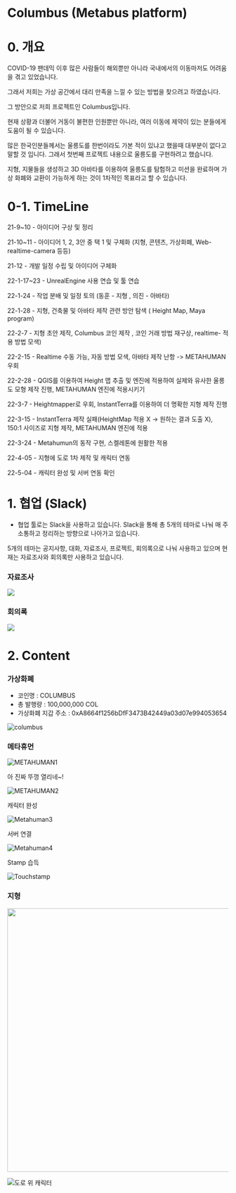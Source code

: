 # Columbus (Metabus platform)

# 0. 개요

COVID-19 팬데믹 이후 많은 사람들이 해외뿐만 아니라 국내에서의 이동마저도 어려움을 겪고 있었습니다.

그래서 저희는 가상 공간에서 대리 만족을 느낄 수 있는 방법을 찾으려고 하였습니다.

그 방안으로 저희 프로젝트인 Columbus입니다.

현재 상황과 더불어 거동이 불편한 인원뿐만 아니라, 여러 이동에 제약이 있는 분들에게 도움이 될 수 있습니다.

많은 한국인분들께서는 울릉도를 한번이라도 가본 적이 있냐고 했을때 대부분이 없다고 말할 것 입니다. 그래서 첫번째 프로젝트 내용으로 울릉도를 구현하려고 했습니다. 

지형, 지물들을 생성하고 3D 아바타를 이용하여 울릉도를 탐험하고 미션을 완료하며 가상 화폐와 교환이 가능하게 하는 것이 1차적인 목표라고 할 수 있습니다.

# 0-1. TimeLine

21-9~10 - 아이디어 구상 및 정리

21-10~11 - 아이디어 1, 2, 3안 중 택 1 및 구체화 (지형, 콘텐츠, 가상화폐, Web-realtime-camera 등등)

21-12 - 개발 일정 수립 및 아이디어 구체화

22-1-17~23 - UnrealEngine 사용 연습 및 툴 연습

22-1-24 - 작업 분배 및 일정 토의 (동훈 - 지형 , 의진 - 아바타)

22-1-28 - 지형, 건축물 및 아바타 제작 관련 방안 탐색 ( Height Map, Maya program) 

22-2-7 - 지형 초안 제작, Columbus 코인 제작 , 코인 거래 방법 재구상, realtime- 적용 방법 모색)

22-2-15 - Realtime 수동 가능, 자동 방법 모색, 아바타 제작 난항 -> METAHUMAN 우회

22-2-28 - QGIS를 이용하여 Height 맵 추출 및 엔진에 적용하여 실제와 유사한 울릉도 모형 제작 진행, METAHUMAN 엔진에 적용시키기

22-3-7 - Heightmapper로 우회, InstantTerra를 이용하여 더 명확한 지형 제작 진행

22-3-15 - InstantTerra 제작 실패(HeightMap 적용 X -> 원하는 결과 도출 X), 150:1 사이즈로 지형 제작, METAHUMAN 엔진에 적용

22-3-24 - Metahumun의 동작 구현, 스켈레톤에 원활한 적용 

22-4-05 - 지형에 도로 1차 제작 및 캐릭터 연동 

22-5-04 - 캐릭터 완성 및 서버 연동 확인

# 1. 협업 (Slack)

- 협업 툴로는 Slack을 사용하고 있습니다. Slack을 통해 총 5개의 테마로 나눠 매 주 소통하고 정리하는 방향으로 나아가고 있습니다.

5개의 테마는 공지사항, 대화, 자료조사, 프로젝트, 회의록으로 나눠 사용하고 있으며
현재는 자료조사와 회의록만 사용하고 있습니다.

### 자료조사

![](https://images.velog.io/images/odh0112/post/a4cc6455-d9b0-480b-af13-4c16d4dacb5c/%EC%9E%90%EB%A3%8C%EC%A1%B0%EC%82%AC.PNG)


### 회의록

![](https://images.velog.io/images/odh0112/post/2196dd34-471b-4611-a324-58ec647d80f8/%ED%9A%8C%EC%9D%98%EB%A1%9D.PNG)

# 2. Content

### 가상화폐

- 코인명 : COLUMBUS
- 총 발행량 :  100,000,000 COL
- 가상화폐 지갑 주소 : 0xA8664f1256bDfF3473B42449a03d07e994053654 <br>

![columbus](https://user-images.githubusercontent.com/71745798/158739595-ea43cbe6-7bbf-483f-8c4c-37daee5cc185.PNG)

### 메타휴먼 

![METAHUMAN1](https://user-images.githubusercontent.com/70149604/158390320-f005c371-9593-40ea-a775-6dba97d3d025.gif)



아 진짜 뚜껑 열리네~!

![METAHUMAN2](https://user-images.githubusercontent.com/70149604/159852013-9620d27c-31e1-48b3-b672-c5424c90a88a.gif)




캐릭터 완성

![Metahuman3](https://user-images.githubusercontent.com/70149604/166860008-ac8b3ae0-59f1-4fa6-857e-8b4d237d0355.gif)




서버 연결 

![Metahuman4](https://user-images.githubusercontent.com/70149604/166860016-cec29591-82e5-471d-80e0-5cf5fc87ac94.gif)




Stamp 습득

![Touchstamp](https://user-images.githubusercontent.com/70149604/168008483-aa079133-3c26-472c-8900-c37bb0114c55.gif)



### 지형

<img src="https://user-images.githubusercontent.com/71745798/158739550-a36b4556-8782-4013-af96-f7c5ebfc7406.PNG" width="600"/>

![도로 위 캐릭터](https://user-images.githubusercontent.com/70149604/162118489-28d2a18f-d143-4bcc-bc70-185f3a013d1a.png)


